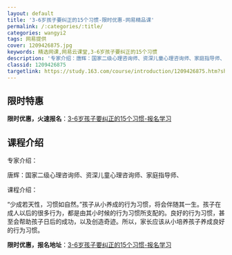 ```yaml
---
layout: default
title: '3-6岁孩子要纠正的15个习惯-限时优惠-网易精品课'
permalink: /:categories/:title/
categories: wangyi2
tags: 网易提供
cover: 1209426875.jpg
keywords: 精选网课,网易云课堂,3-6岁孩子要纠正的15个习惯
description: '专家介绍：唐辉：国家二级心理咨询师、资深儿童心理咨询师、家庭指导师、课程介绍：“少成若天性，习惯如自然。”孩子从小养成的'
classid: 1209426875
targetlink: https://study.163.com/course/introduction/1209426875.htm?share=1&shareId=1025206652&utm_campaign=share&utm_medium=iphoneShare&utm_source=&utm_u=1025206652
---
```


## 限时特惠

**限时优惠，火速报名**：[3-6岁孩子要纠正的15个习惯-报名学习](https://study.163.com/course/introduction/1209426875.htm?share=1&shareId=1025206652&utm_campaign=share&utm_medium=iphoneShare&utm_source=&utm_u=1025206652)

## 课程介绍

专家介绍：

唐辉：国家二级心理咨询师、资深儿童心理咨询师、家庭指导师、

课程介绍：

“少成若天性，习惯如自然。”孩子从小养成的行为习惯，将会伴随其一生。孩子在成人以后的很多行为，都是由其小时候的行为习惯所支配的。良好的行为习惯，甚至会帮助孩子日后的成功，以及创造奇迹。所以，家长应该从小培养孩子养成良好的行为习惯。

**限时优惠，报名地址**：[3-6岁孩子要纠正的15个习惯-报名学习](https://study.163.com/course/introduction/1209426875.htm?share=1&shareId=1025206652&utm_campaign=share&utm_medium=iphoneShare&utm_source=&utm_u=1025206652)

